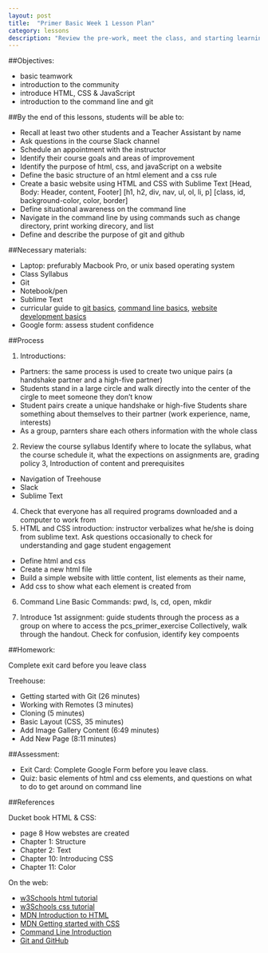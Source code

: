 ```yaml
---
layout: post
title:  "Primer Basic Week 1 Lesson Plan"
category: lessons
description: "Review the pre-work, meet the class, and starting learning about HTML & CSS."
---
```


##Objectives:

*	basic teamwork
*   introduction to the community
*   introduce HTML, CSS & JavaScript
*   introduction to the command line and git

##By the end of this lessons, students will be able to:

*   Recall at least two other students and a Teacher Assistant by name
*   Ask questions in the course Slack channel
*   Schedule an appointment with the instructor
*   Identify their course goals and areas of improvement
*   Identify the purpose of html, css, and javaScript on a website
*   Define the basic structure of an html element and a css rule
*   Create a basic website using HTML and CSS with Sublime Text
[Head, Body: Header, content, Footer] [h1, h2, div, nav, ul, ol, li, p]
[class, id, background-color, color, border]
*   Define situational awareness on the command line
*   Navigate in the command line by using commands such as change directory, print working direcory, and list
*   Define and describe the purpose of git and github

##Necessary materials:

*   Laptop: prefurably Macbook Pro, or unix based operating system
*   Class Syllabus
*   Git
*   Notebook/pen
*   Sublime Text
*   curricular guide to [git basics](https://portlandcodeschool.github.io/primer/git_and_github/), [command line basics](https://portlandcodeschool.github.io/primer/the_command_line/), [website development basics](https://portlandcodeschool.github.io/primer/beginning_html_and_css/)
*   Google form: assess student confidence

##Process
1. Introductions:
*	Partners: the same process is used to create two unique pairs (a handshake partner and a high-five partner)
*	Students stand in a large circle and walk directly into the center of the cirgle to meet someone they don’t know
*	Student pairs create a unique handshake or high-five
Students share something about themselves to their partner (work experience, name, interests)
*	As a group, parnters share each others information with the whole class
2. Review the course syllabus
	Identify where to locate the syllabus, what the course schedule it, what the expections on assignments are, grading policy
3, Introduction of content and prerequisites
*	Navigation of Treehouse
* Slack
* Sublime Text
4. Check that everyone has all required programs downloaded and a computer to work from
5. HTML and CSS introduction: instructor verbalizes what he/she is doing from sublime text.  Ask questions occasionally to check for understanding and gage student engagement
* 	Define html and css
* 	Create a new html file
* 	Build a simple website with little content, list elements as their name,
* 	Add css to show what each element is created from
6. Command Line Basic Commands: pwd, ls, cd, open, mkdir

7. Introduce 1st assignment:
	guide students through the process as a group on where to access the pcs_primer_exercise
	Collectively, walk through the handout.  Check for confusion, identify key compoents


##Homework:

Complete exit card before you leave class

Treehouse:

*	Getting started with Git (26 minutes)
*	Working with Remotes (3 minutes)
*	Cloning (5 minutes)
*	Basic Layout (CSS, 35 minutes)
*	Add Image Gallery Content (6:49 minutes)
*	Add New Page (8:11 minutes)


##Assessment:

*	Exit Card: Complete Google Form before you leave class.
*	Quiz: basic elements of html and css elements, and questions on what to do to get around on command line

##References

Ducket book HTML & CSS:

* page 8 How webstes are created
* Chapter 1: Structure
* Chapter 2: Text
* Chapter 10: Introducing CSS
* Chapter 11: Color

On the web:

* [w3Schools html tutorial](http://www.w3schools.com/html/default.asp)
* [w3Schools css tutorial](http://www.w3schools.com/css/default.asp)
* [MDN Introduction to HTML](https://developer.mozilla.org/en-US/docs/Web/Guide/HTML/Introduction)
* [MDN Getting started with CSS](https://developer.mozilla.org/en-US/docs/Web/Guide/CSS/Getting_started)
* [Command Line Introduction](https://portlandcodeschool.github.io/primer/the_command_line/)
* [Git and GitHub](https://portlandcodeschool.github.io/primer/git_and_github/)
